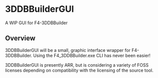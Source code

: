 # 3DDBBuilderGUI
A WIP GUI for F4-3DDBBuilder

## Overview
3DDBBuilderGUI will be a small, graphic interface wrapper for F4-3DDBBuilder. Using the F4_3DDBBuilder.exe CLI has never been easier!

3DDBBuilderGUI is presently ARR, but is considering a variety of FOSS licenses depending on compatibility with the licensing of the source tool. 

